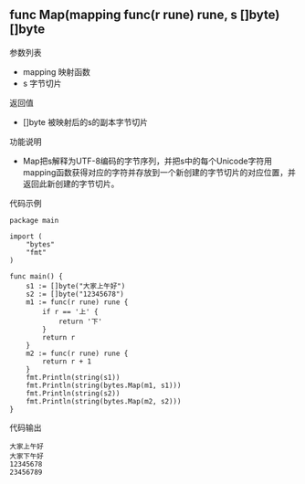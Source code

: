 ## func Map(mapping func(r rune) rune, s []byte) []byte

参数列表

- mapping 映射函数
- s 字节切片

返回值

- []byte 被映射后的s的副本字节切片

功能说明

- Map把s解释为UTF-8编码的字节序列，并把s中的每个Unicode字符用mapping函数获得对应的字符并存放到一个新创建的字节切片的对应位置，并返回此新创建的字节切片。

代码示例

	package main

	import (
		"bytes"
		"fmt"
	)

	func main() {
		s1 := []byte("大家上午好")
		s2 := []byte("12345678")
		m1 := func(r rune) rune {
			if r == '上' {
				return '下'
			}
			return r
		}
		m2 := func(r rune) rune {
			return r + 1
		}
		fmt.Println(string(s1))
		fmt.Println(string(bytes.Map(m1, s1)))
		fmt.Println(string(s2))
		fmt.Println(string(bytes.Map(m2, s2)))
	}

代码输出

	大家上午好
	大家下午好
	12345678
	23456789

	
